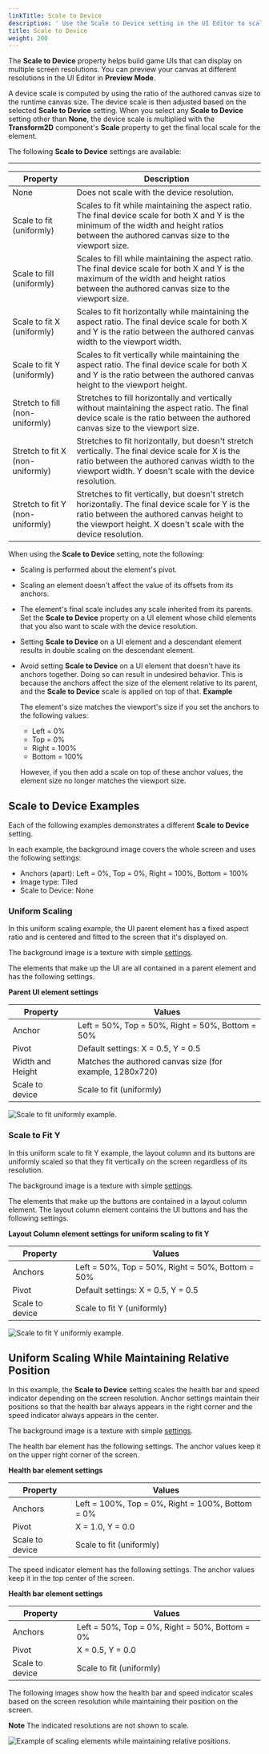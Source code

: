 ```yaml
---
linkTitle: Scale to Device
description: ' Use the Scale to Device setting in the UI Editor to scale game UIs to different resolutions in Open 3D Engine. '
title: Scale to Device
weight: 200
---
```


The **Scale to Device** property helps build game UIs that can display on multiple screen resolutions. You can preview your canvas at different resolutions in the UI Editor in **Preview Mode**.

A device scale is computed by using the ratio of the authored canvas size to the runtime canvas size. The device scale is then adjusted based on the selected **Scale to Device** setting. When you select any **Scale to Device** setting other than **None**, the device scale is multiplied with the **Transform2D** component's **Scale** property to get the final local scale for the element.

The following **Scale to Device** settings are available:




****

| Property | Description |
| --- | --- |
| None | Does not scale with the device resolution. |
| Scale to fit (uniformly) | Scales to fit while maintaining the aspect ratio. The final device scale for both X and Y is the minimum of the width and height ratios between the authored canvas size to the viewport size. |
| Scale to fill (uniformly) | Scales to fill while maintaining the aspect ratio. The final device scale for both X and Y is the maximum of the width and height ratios between the authored canvas size to the viewport size. |
| Scale to fit X (uniformly) | Scales to fit horizontally while maintaining the aspect ratio. The final device scale for both X and Y is the ratio between the authored canvas width to the viewport width. |
| Scale to fit Y (uniformly) | Scales to fit vertically while maintaining the aspect ratio. The final device scale for both X and Y is the ratio between the authored canvas height to the viewport height. |
| Stretch to fill (non-uniformly) | Stretches to fill horizontally and vertically without maintaining the aspect ratio. The final device scale is the ratio between the authored canvas size to the viewport size. |
| Stretch to fit X (non-uniformly) | Stretches to fit horizontally, but doesn't stretch vertically. The final device scale for X is the ratio between the authored canvas width to the viewport width. Y doesn't scale with the device resolution. |
| Stretch to fit Y (non-uniformly) | Stretches to fit vertically, but doesn't stretch horizontally. The final device scale for Y is the ratio between the authored canvas height to the viewport height. X doesn't scale with the device resolution. |

When using the **Scale to Device** setting, note the following:
+ Scaling is performed about the element's pivot.
+ Scaling an element doesn't affect the value of its offsets from its anchors.
+ The element's final scale includes any scale inherited from its parents. Set the **Scale to Device** property on a UI element whose child elements that you also want to scale with the device resolution.
+ Setting **Scale to Device** on a UI element and a descendant element results in double scaling on the descendant element.
+ Avoid setting **Scale to Device** on a UI element that doesn't have its anchors together. Doing so can result in undesired behavior. This is because the anchors affect the size of the element relative to its parent, and the **Scale to Device** scale is applied on top of that.
**Example**

  The element's size matches the viewport's size if you set the anchors to the following values:
  + Left = 0%
  + Top = 0%
  + Right = 100%
  + Bottom = 100%

  However, if you then add a scale on top of these anchor values, the element size no longer matches the viewport size.

## Scale to Device Examples 

Each of the following examples demonstrates a different **Scale to Device** setting.

In each example, the background image covers the whole screen and uses the following settings:
+ Anchors (apart): Left = 0%, Top = 0%, Right = 100%, Bottom = 100%
+ Image type: Tiled
+ Scale to Device: None

### Uniform Scaling 

In this uniform scaling example, the UI parent element has a fixed aspect ratio and is centered and fitted to the screen that it's displayed on.

The background image is a texture with simple [settings](#uniform-scaling).

The elements that make up the UI are all contained in a parent element and has the following settings.




**Parent UI element settings**

| Property | Values |
| --- | --- |
| Anchor | Left = 50%, Top = 50%, Right = 50%, Bottom = 50% |
| Pivot | Default settings: X = 0.5, Y = 0.5 |
| Width and Height | Matches the authored canvas size (for example, 1280x720) |
| Scale to device | Scale to fit (uniformly) |

![Scale to fit uniformly example.](/images/user-guide/interactivity/user-interface/components/transform/ui-editor-transform-scale-1.gif)

### Scale to Fit Y 

In this uniform scale to fit Y example, the layout column and its buttons are uniformly scaled so that they fit vertically on the screen regardless of its resolution.

The background image is a texture with simple [settings](#uniform-scaling).

The elements that make up the buttons are contained in a layout column element. The layout column element contains the UI buttons and has the following settings.




**Layout Column element settings for uniform scaling to fit Y**

| Property | Values |
| --- | --- |
| Anchors | Left = 50%, Top = 50%, Right = 50%, Bottom = 50% |
| Pivot | Default settings: X = 0.5, Y = 0.5 |
| Scale to device | Scale to fit Y (uniformly) |

![Scale to fit Y uniformly example.](/images/user-guide/interactivity/user-interface/components/transform/ui-editor-transform-scale-2.gif)

## Uniform Scaling While Maintaining Relative Position 

In this example, the **Scale to Device** setting scales the health bar and speed indicator depending on the screen resolution. Anchor settings maintain their positions so that the health bar always appears in the right corner and the speed indicator always appears in the center.

The background image is a texture with simple [settings](#uniform-scaling).

The health bar element has the following settings. The anchor values keep it on the upper right corner of the screen.


**Health bar element settings**

| Property | Values |
| --- | --- |
| Anchors | Left = 100%, Top = 0%, Right = 100%, Bottom = 0% |
| Pivot | X = 1.0, Y = 0.0 |
| Scale to device | Scale to fit (uniformly) |

The speed indicator element has the following settings. The anchor values keep it in the top center of the screen.


**Health bar element settings**

| Property | Values |
| --- | --- |
| Anchors | Left = 50%, Top = 0%, Right = 50%, Bottom = 0% |
| Pivot | X = 0.5, Y = 0.0 |
| Scale to device | Scale to fit (uniformly) |

The following images show how the health bar and speed indicator scales based on the screen resolution while maintaining their position on the screen.

**Note**
The indicated resolutions are not shown to scale.

![Example of scaling elements while maintaining relative positions.](/images/user-guide/interactivity/user-interface/components/transform/ui-editor-transform-scale-uniform-position.png)
